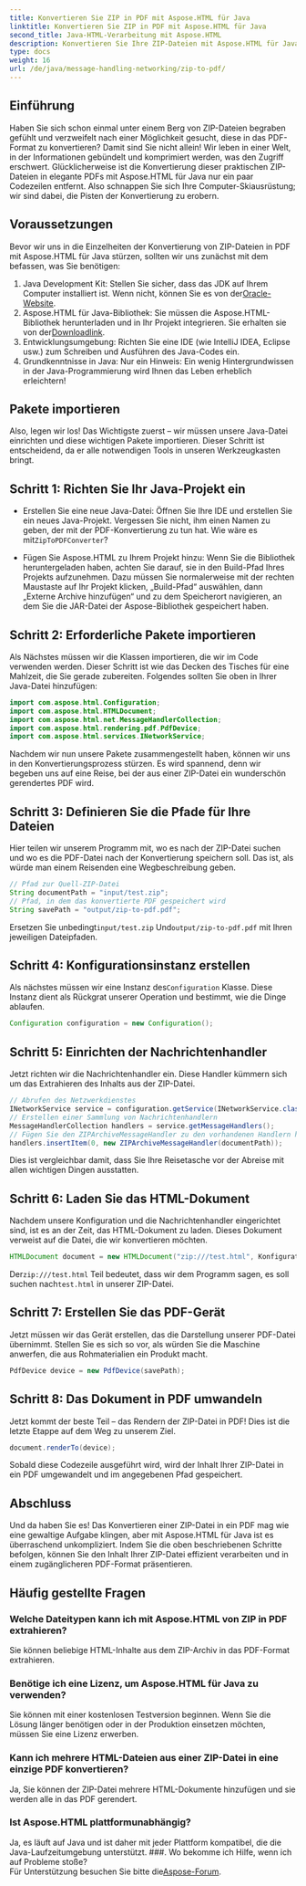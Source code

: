 ```yaml
---
title: Konvertieren Sie ZIP in PDF mit Aspose.HTML für Java
linktitle: Konvertieren Sie ZIP in PDF mit Aspose.HTML für Java
second_title: Java-HTML-Verarbeitung mit Aspose.HTML
description: Konvertieren Sie Ihre ZIP-Dateien mit Aspose.HTML für Java mit dieser Schritt-für-Schritt-Anleitung ganz einfach in PDF.
type: docs
weight: 16
url: /de/java/message-handling-networking/zip-to-pdf/
---
```

## Einführung
Haben Sie sich schon einmal unter einem Berg von ZIP-Dateien begraben gefühlt und verzweifelt nach einer Möglichkeit gesucht, diese in das PDF-Format zu konvertieren? Damit sind Sie nicht allein! Wir leben in einer Welt, in der Informationen gebündelt und komprimiert werden, was den Zugriff erschwert. Glücklicherweise ist die Konvertierung dieser praktischen ZIP-Dateien in elegante PDFs mit Aspose.HTML für Java nur ein paar Codezeilen entfernt. Also schnappen Sie sich Ihre Computer-Skiausrüstung; wir sind dabei, die Pisten der Konvertierung zu erobern.
## Voraussetzungen
Bevor wir uns in die Einzelheiten der Konvertierung von ZIP-Dateien in PDF mit Aspose.HTML für Java stürzen, sollten wir uns zunächst mit dem befassen, was Sie benötigen:
1.  Java Development Kit: Stellen Sie sicher, dass das JDK auf Ihrem Computer installiert ist. Wenn nicht, können Sie es von der[Oracle-Website](https://www.oracle.com/java/technologies/javase-jdk11-downloads.html).
2.  Aspose.HTML für Java-Bibliothek: Sie müssen die Aspose.HTML-Bibliothek herunterladen und in Ihr Projekt integrieren. Sie erhalten sie von der[Downloadlink](https://releases.aspose.com/html/java/).
3. Entwicklungsumgebung: Richten Sie eine IDE (wie IntelliJ IDEA, Eclipse usw.) zum Schreiben und Ausführen des Java-Codes ein.
4. Grundkenntnisse in Java: Nur ein Hinweis: Ein wenig Hintergrundwissen in der Java-Programmierung wird Ihnen das Leben erheblich erleichtern!
## Pakete importieren
Also, legen wir los! Das Wichtigste zuerst – wir müssen unsere Java-Datei einrichten und diese wichtigen Pakete importieren. Dieser Schritt ist entscheidend, da er alle notwendigen Tools in unseren Werkzeugkasten bringt. 
## Schritt 1: Richten Sie Ihr Java-Projekt ein
- Erstellen Sie eine neue Java-Datei: Öffnen Sie Ihre IDE und erstellen Sie ein neues Java-Projekt. Vergessen Sie nicht, ihm einen Namen zu geben, der mit der PDF-Konvertierung zu tun hat. Wie wäre es mit`ZipToPDFConverter`?
  
- Fügen Sie Aspose.HTML zu Ihrem Projekt hinzu: Wenn Sie die Bibliothek heruntergeladen haben, achten Sie darauf, sie in den Build-Pfad Ihres Projekts aufzunehmen. Dazu müssen Sie normalerweise mit der rechten Maustaste auf Ihr Projekt klicken, „Build-Pfad“ auswählen, dann „Externe Archive hinzufügen“ und zu dem Speicherort navigieren, an dem Sie die JAR-Datei der Aspose-Bibliothek gespeichert haben.
## Schritt 2: Erforderliche Pakete importieren
Als Nächstes müssen wir die Klassen importieren, die wir im Code verwenden werden. Dieser Schritt ist wie das Decken des Tisches für eine Mahlzeit, die Sie gerade zubereiten. Folgendes sollten Sie oben in Ihrer Java-Datei hinzufügen:
```java
import com.aspose.html.Configuration;
import com.aspose.html.HTMLDocument;
import com.aspose.html.net.MessageHandlerCollection;
import com.aspose.html.rendering.pdf.PdfDevice;
import com.aspose.html.services.INetworkService;
```
Nachdem wir nun unsere Pakete zusammengestellt haben, können wir uns in den Konvertierungsprozess stürzen. Es wird spannend, denn wir begeben uns auf eine Reise, bei der aus einer ZIP-Datei ein wunderschön gerendertes PDF wird. 
## Schritt 3: Definieren Sie die Pfade für Ihre Dateien
Hier teilen wir unserem Programm mit, wo es nach der ZIP-Datei suchen und wo es die PDF-Datei nach der Konvertierung speichern soll. Das ist, als würde man einem Reisenden eine Wegbeschreibung geben.
```java
// Pfad zur Quell-ZIP-Datei
String documentPath = "input/test.zip";
// Pfad, in dem das konvertierte PDF gespeichert wird
String savePath = "output/zip-to-pdf.pdf";
```
 Ersetzen Sie unbedingt`input/test.zip` Und`output/zip-to-pdf.pdf` mit Ihren jeweiligen Dateipfaden.
## Schritt 4: Konfigurationsinstanz erstellen
 Als nächstes müssen wir eine Instanz des`Configuration` Klasse. Diese Instanz dient als Rückgrat unserer Operation und bestimmt, wie die Dinge ablaufen.
```java
Configuration configuration = new Configuration();
```
## Schritt 5: Einrichten der Nachrichtenhandler
Jetzt richten wir die Nachrichtenhandler ein. Diese Handler kümmern sich um das Extrahieren des Inhalts aus der ZIP-Datei. 
```java
// Abrufen des Netzwerkdienstes
INetworkService service = configuration.getService(INetworkService.class);
// Erstellen einer Sammlung von Nachrichtenhandlern
MessageHandlerCollection handlers = service.getMessageHandlers();
// Fügen Sie den ZIPArchiveMessageHandler zu den vorhandenen Handlern hinzu
handlers.insertItem(0, new ZIPArchiveMessageHandler(documentPath));
```
Dies ist vergleichbar damit, dass Sie Ihre Reisetasche vor der Abreise mit allen wichtigen Dingen ausstatten.
## Schritt 6: Laden Sie das HTML-Dokument
Nachdem unsere Konfiguration und die Nachrichtenhandler eingerichtet sind, ist es an der Zeit, das HTML-Dokument zu laden. Dieses Dokument verweist auf die Datei, die wir konvertieren möchten.
```java
HTMLDocument document = new HTMLDocument("zip:///test.html", Konfiguration);
```
 Der`zip:///test.html` Teil bedeutet, dass wir dem Programm sagen, es soll suchen nach`test.html` in unserer ZIP-Datei.
## Schritt 7: Erstellen Sie das PDF-Gerät
Jetzt müssen wir das Gerät erstellen, das die Darstellung unserer PDF-Datei übernimmt. Stellen Sie es sich so vor, als würden Sie die Maschine anwerfen, die aus Rohmaterialien ein Produkt macht.
```java
PdfDevice device = new PdfDevice(savePath);
```
## Schritt 8: Das Dokument in PDF umwandeln
Jetzt kommt der beste Teil – das Rendern der ZIP-Datei in PDF! Dies ist die letzte Etappe auf dem Weg zu unserem Ziel.
```java
document.renderTo(device);
```
Sobald diese Codezeile ausgeführt wird, wird der Inhalt Ihrer ZIP-Datei in ein PDF umgewandelt und im angegebenen Pfad gespeichert.
## Abschluss
Und da haben Sie es! Das Konvertieren einer ZIP-Datei in ein PDF mag wie eine gewaltige Aufgabe klingen, aber mit Aspose.HTML für Java ist es überraschend unkompliziert. Indem Sie die oben beschriebenen Schritte befolgen, können Sie den Inhalt Ihrer ZIP-Datei effizient verarbeiten und in einem zugänglicheren PDF-Format präsentieren.
## Häufig gestellte Fragen
### Welche Dateitypen kann ich mit Aspose.HTML von ZIP in PDF extrahieren?  
Sie können beliebige HTML-Inhalte aus dem ZIP-Archiv in das PDF-Format extrahieren.
### Benötige ich eine Lizenz, um Aspose.HTML für Java zu verwenden?  
Sie können mit einer kostenlosen Testversion beginnen. Wenn Sie die Lösung länger benötigen oder in der Produktion einsetzen möchten, müssen Sie eine Lizenz erwerben.
### Kann ich mehrere HTML-Dateien aus einer ZIP-Datei in eine einzige PDF konvertieren?  
Ja, Sie können der ZIP-Datei mehrere HTML-Dokumente hinzufügen und sie werden alle in das PDF gerendert.
### Ist Aspose.HTML plattformunabhängig?  
Ja, es läuft auf Java und ist daher mit jeder Plattform kompatibel, die die Java-Laufzeitumgebung unterstützt.
###. Wo bekomme ich Hilfe, wenn ich auf Probleme stoße?  
 Für Unterstützung besuchen Sie bitte die[Aspose-Forum](https://forum.aspose.com/c/html/29).